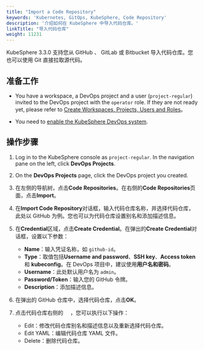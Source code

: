 ```yaml
---
title: "Import a Code Repository"
keywords: 'Kubernetes, GitOps, KubeSphere, Code Repository'
description: '介绍如何在 KubeSphere 中导入代码仓库。'
linkTitle: "导入代码仓库"
weight: 11231
---
```


KubeSphere 3.3.0 支持您从 GitHub 、 GitLab 或 Bitbucket 导入代码仓库。您也可以使用 Git 直接拉取源代码。

## 准备工作

- You have a workspace, a DevOps project and a user (`project-regular`) invited to the DevOps project with the `operator` role. If they are not ready yet, please refer to [Create Workspaces, Projects, Users and Roles](../../../../quick-start/create-workspace-and-project/)。

- You need to [enable the KubeSphere DevOps system](../../../../pluggable-components/devops/).


## 操作步骤
1. Log in to the KubeSphere console as `project-regular`. In the navigation pane on the left, click **DevOps Projects**.

2. On the **DevOps Projects** page, click the DevOps project you created.

3. 在左侧的导航树，点击**Code Repositories**。在右侧的**Code Repositories**页面，点击**Import**。

4. 在**Import Code Repository**对话框，输入代码仓库名称，并选择代码仓库，此处以 GitHub 为例。您也可以为代码仓库设置别名和添加描述信息。

5. 在**Credential**区域，点击**Create Credential**。在弹出的**Create Credential**对话框，设置以下参数：
   - **Name**：输入凭证名称，如 `github-id`。
   - **Type**：取值包括**Username and password**、**SSH key**、**Access token**和 **kubeconfig**。在 DevOps 项目中，建议使用**用户名和密码**。
   - **Username**：此处默认用户名为 `admin`。
   - **Password/Token**：输入您的 GitHub 令牌。
   - **Description**：添加描述信息。

6. 在弹出的 GitHub 仓库中，选择代码仓库，点击**OK**。

7. 点击代码仓库右侧的 <img src="/images/docs/common-icons/three-dots.png" width="15" />，您可以执行以下操作：

   - Edit：修改代码仓库别名和描述信息以及重新选择代码仓库。
   - Edit YAML：编辑代码仓库 YAML 文件。
   - Delete：删除代码仓库。

